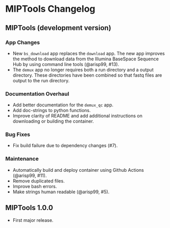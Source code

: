 # MIPTools Changelog

## MIPTools (development version)

### App Changes

- New `bs_download` app replaces the `download` app. The new app improves the
  method to download data from the Illumina BaseSpace Sequence Hub by using
  command line tools (@arisp99, #13).
- The `demux` app no longer requires both a run directory and a output
  directory. These directories have been combined so that fastq files are
  output to the run directory.

### Documentation Overhaul

- Add better documentation for the `demux_qc` app.
- Add doc-strings to python functions.
- Improve clarity of README and add additional instructions on downloading or
  building the container.

### Bug Fixes

- Fix build failure due to dependency changes (#7).

### Maintenance

- Automatically build and deploy container using Github Actions (@arisp99, #11).
- Remove duplicated files.
- Improve bash errors.
- Make strings human readable (@arisp99, #5).

## MIPTools 1.0.0

- First major release.
